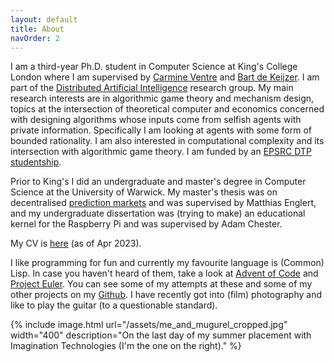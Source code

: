 ```yaml
---
layout: default
title: About
navOrder: 2
---
```


I am a third-year Ph.D. student in Computer Science at King's College London where I am supervised by [Carmine Ventre][carmine] and [Bart de Keijzer][bart]. I am part of the [Distributed Artificial Intelligence][DAI] research group. My main research interests are in algorithmic game theory and mechanism design, topics at the intersection of theoretical computer and economics concerned with designing algorithms whose inputs come from selfish agents with private information. Specifically I am looking at agents with some form of bounded rationality. I am also interested in computational complexity and its intersection with algorithmic game theory. I am funded by an [EPSRC DTP studentship][epsrc-dtp].

Prior to King's I did an undergraduate and master's degree in Computer Science at the University of Warwick. My master's thesis was on decentralised [prediction markets][prediction-markets] and was supervised by Matthias Englert, and my undergraduate dissertation was (trying to make) an educational kernel for the Raspberry Pi and was supervised by Adam Chester.

My CV is [here](/assets/thomas-archbold.pdf) (as of Apr 2023).

I like programming for fun and currently my favourite language is (Common) Lisp. In case you haven't heard of them, take a look at [Advent of Code][advent-of-code] and [Project Euler][project-euler]. You can see some of my attempts at these and some of my other projects on my [Github][my-github]. I have recently got into (film) photography and like to play the guitar (to a questionable standard).

{% 
	include image.html
	url="/assets/me_and_mugurel_cropped.jpg"
	width="400"
	description="On the last day of my summer placement with Imagination
	Technologies (I'm the one on the right)."
%}

[carmine]: https://www.kcl.ac.uk/people/carmine-ventre
[bart]: http://www.pakvla.nl/bart/

[DAI]: https://www.kcl.ac.uk/research/dai
[epsrc-dtp]: https://epsrc.ukri.org/skills/students/dta/
[prediction-markets]: https://en.wikipedia.org/wiki/Prediction_market
[my-github]: https://github.com/wombathead

[coventry]: https://coventry2021.co.uk/
[ICUR]: https://www.icurportal.com/
[imgtec]: https://www.imaginationtech.com/
[project-euler]: https://projecteuler.net/
[advent-of-code]: https://adventofcode.com/
[common-lisp]: https://common-lisp.net/
